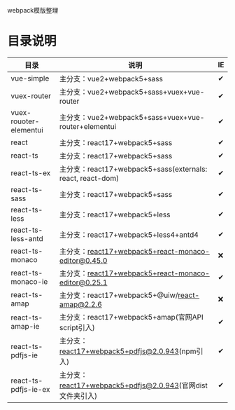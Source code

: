 webpack模版整理

# 目录说明
| 目录 | 说明 | IE |
|---|---|---|
| vue-simple | 主分支：vue2+webpack5+sass |✔|
| vuex-router | 主分支：vue2+webpack5+sass+vuex+vue-router |✔|
| vuex-rouoter-elementui | 主分支：vue2+webpack5+sass+vuex+vue-router+elementui |✔|
| react | 主分支：react17+webpack5+sass |✔|
| react-ts | 主分支：react17+webpack5+sass |✔|
| react-ts-ex | 主分支：react17+webpack5+sass(externals: react, react-dom) |✔|
| react-ts-sass | 主分支：react17+webpack5+sass |✔|
| react-ts-less | 主分支：react17+webpack5+less |✔|
| react-ts-less-antd | 主分支：react17+webpack5+less4+antd4 |✔|
| react-ts-monaco | 主分支：react17+webpack5+react-monaco-editor@0.45.0 |❌|
| react-ts-monaco-ie | 主分支：react17+webpack5+react-monaco-editor@0.25.1 |✔|
| react-ts-amap | 主分支：react17+webpack5+@uiw/react-amap@2.2.6 |❌|
| react-ts-amap-ie | 主分支：react17+webpack5+amap(官网API script引入) |✔|
| react-ts-pdfjs-ie | 主分支：react17+webpack5+pdfjs@2.0.943(npm引入) |✔|
| react-ts-pdfjs-ie-ex | 主分支：react17+webpack5+pdfjs@2.0.943(官网dist文件夹引入) |✔|